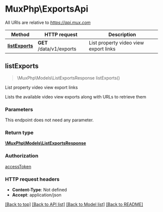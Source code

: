 # MuxPhp\ExportsApi

All URIs are relative to *https://api.mux.com*

Method | HTTP request | Description
------------- | ------------- | -------------
[**listExports**](ExportsApi.md#listExports) | **GET** /data/v1/exports | List property video view export links



## listExports

> \MuxPhp\Models\ListExportsResponse listExports()

List property video view export links

Lists the available video view exports along with URLs to retrieve them

### Parameters

This endpoint does not need any parameter.

### Return type

[**\MuxPhp\Models\ListExportsResponse**](../Model/ListExportsResponse.md)

### Authorization

[accessToken](../../README.md#accessToken)

### HTTP request headers

- **Content-Type**: Not defined
- **Accept**: application/json

[[Back to top]](#) [[Back to API list]](../../README.md#documentation-for-api-endpoints)
[[Back to Model list]](../../README.md#documentation-for-models)
[[Back to README]](../../README.md)

